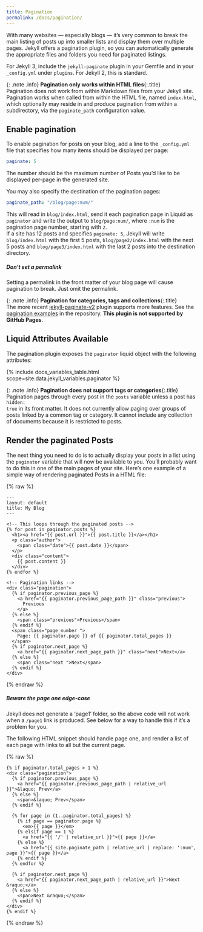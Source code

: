```yaml
---
title: Pagination
permalink: /docs/pagination/
---
```


With many websites &mdash; especially blogs &mdash; it’s very common to
break the main listing of posts up into smaller lists and display them over
multiple pages. Jekyll offers a pagination plugin, so you can automatically
generate the appropriate files and folders you need for paginated listings.

For Jekyll 3, include the `jekyll-paginate` plugin in your Gemfile and in
your `_config.yml` under `plugins`. For Jekyll 2, this is standard.

{: .note .info}
**Pagination only works within HTML files**{:.title}<br>
Pagination does not work from within Markdown files from
your Jekyll site. Pagination works when called from within the HTML
file, named <code>index.html</code>, which optionally may reside in and
produce pagination from within a subdirectory, via the
<code>paginate_path</code> configuration value.

## Enable pagination

To enable pagination for posts on your blog, add a line to the `_config.yml` file that
specifies how many items should be displayed per page:

```yaml
paginate: 5
```

The number should be the maximum number of Posts you’d like to be displayed
per-page in the generated site.

You may also specify the destination of the pagination pages:

```yaml
paginate_path: "/blog/page:num/"
```

This will read in `blog/index.html`, send it each pagination page in Liquid as
`paginator` and write the output to `blog/page:num/`, where `:num` is the
pagination page number, starting with `2`. <br/>
If a site has 12 posts and specifies `paginate: 5`, Jekyll will write `blog/index.html`
with the first 5 posts, `blog/page2/index.html` with the next 5 posts and
`blog/page3/index.html` with the last 2 posts into the destination directory.

<div class="note warning">
  <h5>Don't set a permalink</h5>
  <p>
    Setting a permalink in the front matter of your blog page will cause
    pagination to break. Just omit the permalink.
  </p>
</div>

{: .note .info}
**Pagination for categories, tags and collections**{:.title}<br>
The more recent <a href="https://github.com/sverrirs/jekyll-paginate-v2">
jekyll-paginate-v2</a> plugin supports more features. See the
<a href="https://github.com/sverrirs/jekyll-paginate-v2/tree/master/examples">
pagination examples</a> in the repository. <strong>This plugin is not
supported by GitHub Pages</strong>.

## Liquid Attributes Available

The pagination plugin exposes the `paginator` liquid object with the following
attributes:

{% include docs_variables_table.html scope=site.data.jekyll_variables.paginator %}

{: .note .info}
**Pagination does not support tags or categories**{:.title}<br>
Pagination pages through every post in the <code>posts</code>
variable unless a post has <code>hidden: true</code> in its front matter.
It does not currently allow paging over groups of posts linked
by a common tag or category. It cannot include any collection of
documents because it is restricted to posts.

## Render the paginated Posts

The next thing you need to do is to actually display your posts in a list using
the `paginator` variable that will now be available to you. You’ll probably
want to do this in one of the main pages of your site. Here’s one example of a
simple way of rendering paginated Posts in a HTML file:

{% raw %}
```liquid
---
layout: default
title: My Blog
---

<!-- This loops through the paginated posts -->
{% for post in paginator.posts %}
  <h1><a href="{{ post.url }}">{{ post.title }}</a></h1>
  <p class="author">
    <span class="date">{{ post.date }}</span>
  </p>
  <div class="content">
    {{ post.content }}
  </div>
{% endfor %}

<!-- Pagination links -->
<div class="pagination">
  {% if paginator.previous_page %}
    <a href="{{ paginator.previous_page_path }}" class="previous">
      Previous
    </a>
  {% else %}
    <span class="previous">Previous</span>
  {% endif %}
  <span class="page_number ">
    Page: {{ paginator.page }} of {{ paginator.total_pages }}
  </span>
  {% if paginator.next_page %}
    <a href="{{ paginator.next_page_path }}" class="next">Next</a>
  {% else %}
    <span class="next ">Next</span>
  {% endif %}
</div>
```
{% endraw %}

<div class="note warning">
  <h5>Beware the page one edge-case</h5>
  <p>
    Jekyll does not generate a ‘page1’ folder, so the above code will not work
    when a <code>/page1</code> link is produced. See below for a way to handle
    this if it’s a problem for you.
  </p>
</div>

The following HTML snippet should handle page one, and render a list of each
page with links to all but the current page.

{% raw %}
```liquid
{% if paginator.total_pages > 1 %}
<div class="pagination">
  {% if paginator.previous_page %}
    <a href="{{ paginator.previous_page_path | relative_url }}">&laquo; Prev</a>
  {% else %}
    <span>&laquo; Prev</span>
  {% endif %}

  {% for page in (1..paginator.total_pages) %}
    {% if page == paginator.page %}
      <em>{{ page }}</em>
    {% elsif page == 1 %}
      <a href="{{ '/' | relative_url }}">{{ page }}</a>
    {% else %}
      <a href="{{ site.paginate_path | relative_url | replace: ':num', page }}">{{ page }}</a>
    {% endif %}
  {% endfor %}

  {% if paginator.next_page %}
    <a href="{{ paginator.next_page_path | relative_url }}">Next &raquo;</a>
  {% else %}
    <span>Next &raquo;</span>
  {% endif %}
</div>
{% endif %}
```
{% endraw %}
